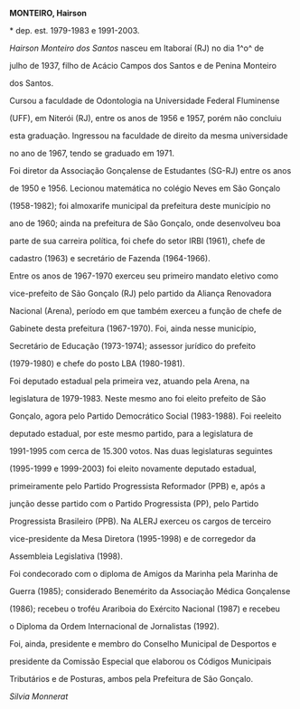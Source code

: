 **MONTEIRO, Hairson**



\* dep. est. 1979-1983 e 1991-2003.



*Hairson Monteiro dos Santos* nasceu em Itaboraí (RJ) no dia 1^o^ de

julho de 1937, filho de Acácio Campos dos Santos e de Penina Monteiro

dos Santos.



Cursou a faculdade de Odontologia na Universidade Federal Fluminense

(UFF), em Niterói (RJ), entre os anos de 1956 e 1957, porém não concluiu

esta graduação. Ingressou na faculdade de direito da mesma universidade

no ano de 1967, tendo se graduado em 1971.



Foi diretor da Associação Gonçalense de Estudantes (SG-RJ) entre os anos

de 1950 e 1956. Lecionou matemática no colégio Neves em São Gonçalo

(1958-1982); foi almoxarife municipal da prefeitura deste município no

ano de 1960; ainda na prefeitura de São Gonçalo, onde desenvolveu boa

parte de sua carreira política, foi chefe do setor IRBI (1961), chefe de

cadastro (1963) e secretário de Fazenda (1964-1966).



Entre os anos de 1967-1970 exerceu seu primeiro mandato eletivo como

vice-prefeito de São Gonçalo (RJ) pelo partido da Aliança Renovadora

Nacional (Arena), período em que também exerceu a função de chefe de

Gabinete desta prefeitura (1967-1970). Foi, ainda nesse município,

Secretário de Educação (1973-1974); assessor jurídico do prefeito

(1979-1980) e chefe do posto LBA (1980-1981).



Foi deputado estadual pela primeira vez, atuando pela Arena, na

legislatura de 1979-1983. Neste mesmo ano foi eleito prefeito de São

Gonçalo, agora pelo Partido Democrático Social (1983-1988). Foi reeleito

deputado estadual, por este mesmo partido, para a legislatura de

1991-1995 com cerca de 15.300 votos. Nas duas legislaturas seguintes

(1995-1999 e 1999-2003) foi eleito novamente deputado estadual,

primeiramente pelo Partido Progressista Reformador (PPB) e, após a

junção desse partido com o Partido Progressista (PP), pelo Partido

Progressista Brasileiro (PPB). Na ALERJ exerceu os cargos de terceiro

vice-presidente da Mesa Diretora (1995-1998) e de corregedor da

Assembleia Legislativa (1998).



Foi condecorado com o diploma de Amigos da Marinha pela Marinha de

Guerra (1985); considerado Benemérito da Associação Médica Gonçalense

(1986); recebeu o troféu Arariboia do Exército Nacional (1987) e recebeu

o Diploma da Ordem Internacional de Jornalistas (1992).



Foi, ainda, presidente e membro do Conselho Municipal de Desportos e

presidente da Comissão Especial que elaborou os Códigos Municipais

Tributários e de Posturas, ambos pela Prefeitura de São Gonçalo.



*Silvia Monnerat*



